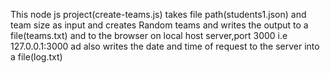This node js project(create-teams.js) takes file path(students1.json) and team size as input and creates Random teams and writes the output to a file(teams.txt) and to the browser on local host server,port 3000 i.e 127.0.0.1:3000 ad also writes the date and time of request to  the server into a file(log.txt)
